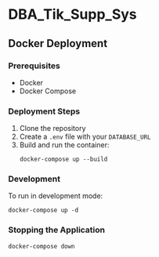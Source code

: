 # DBA_Tik_Supp_Sys

## Docker Deployment

### Prerequisites
- Docker
- Docker Compose

### Deployment Steps
1. Clone the repository
2. Create a `.env` file with your `DATABASE_URL`
3. Build and run the container:
   ```
   docker-compose up --build
   ```

### Development
To run in development mode:
```
docker-compose up -d
```

### Stopping the Application
```
docker-compose down
```
